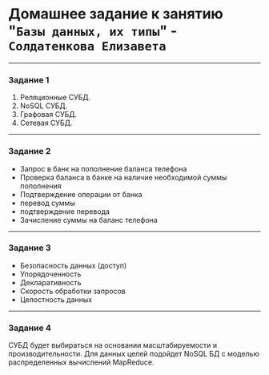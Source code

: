 # Домашнее задание к занятию "`Базы данных, их типы`" - `Солдатенкова Елизавета`

---

### Задание 1

1. Реляционные СУБД.
2. NoSQL СУБД.
3. Графовая СУБД.
4. Сетевая СУБД.

---

### Задание 2

* Запрос в банк на пополнение баланса телефона
* Проверка баланса в банке на наличие необходимой суммы пополнения
* Подтверждение операции от банка
* перевод суммы
* подтверждение перевода
* Зачисление суммы на баланс телефона

---

### Задание 3

* Безопасность данных (доступ)
* Упорядоченность
* Декларативность
* Скорость обработки запросов
* Целостность данных

---

### Задание 4

СУБД будет выбираться на основании масштабируемости и производительности. Для данных целей подойдет NoSQL БД с моделью распределенных вычислений MapReduce.